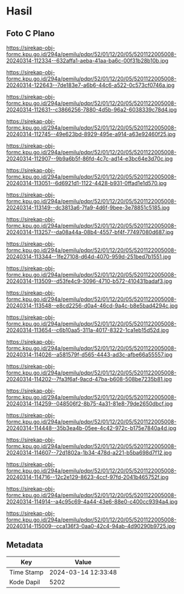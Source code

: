 # Hasil

## Foto C Plano

https://sirekap-obj-formc.kpu.go.id/294a/pemilu/pdpr/52/01/12/20/05/5201122005008-20240314-112334--632affa1-aeba-41aa-ba6c-00f31b28b10b.jpg

https://sirekap-obj-formc.kpu.go.id/294a/pemilu/pdpr/52/01/12/20/05/5201122005008-20240314-122643--7de183e7-a6b6-44c6-a522-0c573cf0746a.jpg

https://sirekap-obj-formc.kpu.go.id/294a/pemilu/pdpr/52/01/12/20/05/5201122005008-20240314-112631--c3866256-7880-4d5b-96a2-6038339c78d4.jpg

https://sirekap-obj-formc.kpu.go.id/294a/pemilu/pdpr/52/01/12/20/05/5201122005008-20240314-112745--49e623bd-8929-495e-a914-a63e92460f25.jpg

https://sirekap-obj-formc.kpu.go.id/294a/pemilu/pdpr/52/01/12/20/05/5201122005008-20240314-112907--9b9a6b5f-86fd-4c7c-ad14-e3bc64e3d70c.jpg

https://sirekap-obj-formc.kpu.go.id/294a/pemilu/pdpr/52/01/12/20/05/5201122005008-20240314-113051--6d6921d1-1122-4428-b931-0ffad1e1d570.jpg

https://sirekap-obj-formc.kpu.go.id/294a/pemilu/pdpr/52/01/12/20/05/5201122005008-20240314-113149--dc3813a6-7fa9-4d6f-9bee-3e78851c5185.jpg

https://sirekap-obj-formc.kpu.go.id/294a/pemilu/pdpr/52/01/12/20/05/5201122005008-20240314-113257--da08a44a-08b4-4557-bf4f-77497080d687.jpg

https://sirekap-obj-formc.kpu.go.id/294a/pemilu/pdpr/52/01/12/20/05/5201122005008-20240314-113344--1fe27108-d64d-4070-959d-251bed7b1551.jpg

https://sirekap-obj-formc.kpu.go.id/294a/pemilu/pdpr/52/01/12/20/05/5201122005008-20240314-113509--d53fe4c9-3096-4710-b572-410431badaf3.jpg

https://sirekap-obj-formc.kpu.go.id/294a/pemilu/pdpr/52/01/12/20/05/5201122005008-20240314-113548--e8cd2256-d0a4-46cd-9a4c-b8e5bad4294c.jpg

https://sirekap-obj-formc.kpu.go.id/294a/pemilu/pdpr/52/01/12/20/05/5201122005008-20240314-113654--c6b10aa5-311a-4017-8322-1ca1eb15d52d.jpg

https://sirekap-obj-formc.kpu.go.id/294a/pemilu/pdpr/52/01/12/20/05/5201122005008-20240314-114026--a581579f-d565-4443-ad3c-afbe66a55557.jpg

https://sirekap-obj-formc.kpu.go.id/294a/pemilu/pdpr/52/01/12/20/05/5201122005008-20240314-114202--7fa3f6af-9acd-47ba-b608-508be7235b81.jpg

https://sirekap-obj-formc.kpu.go.id/294a/pemilu/pdpr/52/01/12/20/05/5201122005008-20240314-114259--048506f2-8b75-4a31-81e8-79de2650dbcf.jpg

https://sirekap-obj-formc.kpu.go.id/294a/pemilu/pdpr/52/01/12/20/05/5201122005008-20240314-114448--35b3ea4b-05ee-4c42-972c-b175e7840a4d.jpg

https://sirekap-obj-formc.kpu.go.id/294a/pemilu/pdpr/52/01/12/20/05/5201122005008-20240314-114607--72d1802a-1b34-478d-a221-b5ba698d7f12.jpg

https://sirekap-obj-formc.kpu.go.id/294a/pemilu/pdpr/52/01/12/20/05/5201122005008-20240314-114716--12c2e129-8623-4ccf-97fd-2041b465752f.jpg

https://sirekap-obj-formc.kpu.go.id/294a/pemilu/pdpr/52/01/12/20/05/5201122005008-20240314-114914--a4c95c69-4a44-43e6-88e0-c400cc9394a4.jpg

https://sirekap-obj-formc.kpu.go.id/294a/pemilu/pdpr/52/01/12/20/05/5201122005008-20240314-115009--cca136f3-0aa0-42c4-94ab-4d90290b9725.jpg


## Metadata

| Key        | Value               |
| ---------- | ------------------- |
| Time Stamp | 2024-03-14 12:33:48 |
| Kode Dapil | 5202                |



